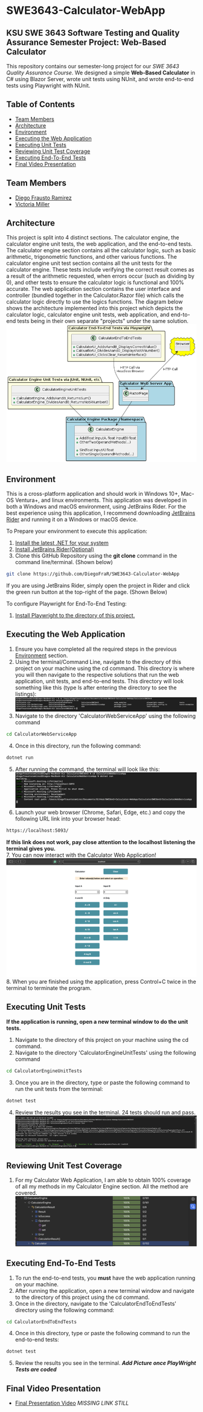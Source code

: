 # SWE3643-Calculator-WebApp
## KSU SWE 3643 Software Testing and Quality Assurance Semester Project: Web-Based Calculator
This repository contains our semester-long project for our *SWE 3643 Quality Assurance Course*.
We designed a simple __Web-Based Calculator__ in C# using Blazor Server, wrote unit tests using NUnit, and wrote end-to-end tests using Playwright with NUnit.
## Table of Contents
- [Team Members](#team-members)
- [Architecture](#architecture)
- [Environment](#environment)
- [Executing the Web Application](#executing-the-web-application)
- [Executing Unit Tests](#executing-unit-tests)
- [Reviewing Unit Test Coverage](#reviewing-unit-test-coverage)
- [Executing End-To-End Tests](#executing-end-to-end-tests)
- [Final Video Presentation](#final-video-presentation)

## Team Members
- [Diego Frausto Ramirez](https://github.com/DiegoFraR)
- [Victoria Miller](https://github.com/vjr98) 

## Architecture
This project is split into 4 distinct sections. The calculator engine, the calculator engine unit tests,
the web application, and the end-to-end tests. 
The calculator engine section contains all the calculator logic, such as basic arithmetic, trigonometric functions, 
and other various functions. The calculator engine unit test section contains all the unit tests for the calculator
engine. These tests include verifying the correct result comes as a result of the arithmetic requested, when errors occur
(such as dividing by 0), and other tests to ensure the calculator logic is functional and 100% accurate. The web application section
contains the user interface and controller (bundled together in the Calculator.Razor file) which calls the calculator logic
directly to use the logics functions. The diagram below shows the architecture implemented into this project which depicts the calculator logic,
calculator engine unit tests, web application, and end-to-end tests being in their own separate "projects" under the same solution. 
![](CalculatorArchitecture.png)
## Environment
This is a cross-platform application and should work in Windows 10+, Mac-OS Ventura+, and linux environments. This application was developed in both a 
Windows and macOS environment, using JetBrains Rider. For the best experience using this application, I recommend downloading
[JetBrains Rider](https://www.jetbrains.com/rider/) and running it on a Windows or macOS device. 

To Prepare your environment to execute this application:
1. [Install the latest .NET for your system](https://dotnet.microsoft.com/en-us/download/dotnet/8.0)
2. [Install JetBrains Rider(Optional)](https://www.jetbrains.com/rider/)
3. Clone this GitHub Repository using the __git clone__ command in the command line/terminal. (Shown below)
````bash
git clone https://github.com/DiegoFraR/SWE3643-Calculator-WebApp
````
If you are using JetBrains Rider, simply open the project in Rider and click the green run button at the top-right of the page. (Shown Below)

To configure Playwright for End-To-End Testing:
1. [Install Playwright to the directory of this project.](https://playwright.dev/docs/intro)

## Executing the Web Application
1. Ensure you have completed all the required steps in the previous [Environment](#environment) section.
2. Using the terminal/Command Line, navigate to the directory of this project on your machine using the cd command. This directory is where you will then 
navigate to the respective solutions that run the web application, unit tests, and end-to-end tests. This directory will look something like this (type ls after entering the directory to see the listings):
![Directory Shown](Navigate-to-Directory-of-Project.png)
3. Navigate to the directory 'CalculatorWebServiceApp' using the following command
```bash
cd CalculatorWebServiceApp
```
4. Once in this directory, run the following command: 
```bash
dotnet run
```
5. After running the command, the terminal will look like this:
![Running Application in Terminal Screen](Running-Application.png)
6. Launch your web browser (Chrome, Safari, Edge, etc.) and copy the following URL link into your browser head:
```bash
https://localhost:5093/
```
__If this link does not work, pay close attention to the localhost listening the terminal gives you.__\
7. You can now interact with the Calculator Web Application!
![Application in Browser](Running-Application-In-Browser.png)
8. When you are finished using the application, press Control+C twice in the terminal to terminate the program.

## Executing Unit Tests
__If the application is running, open a new terminal window to do the unit tests.__
1. Navigate to the directory of this project on your machine using the cd command.
2. Navigate to the directory 'CalculatorEngineUnitTests' using the following command
```bash 
cd CalculatorEngineUnitTests
```
3. Once you are in the directory, type or paste the following command to run the unit tests from the terminal:
```bash
dotnet test 
```
4. Review the results you see in the terminal. 24 tests should run and pass. 
![Unit Tests Ran in Terminal](Unit-Tests-Ran-In-Terminal.png)
## Reviewing Unit Test Coverage
1. For my Calculator Web Application, I am able to obtain 100% coverage of all my methods in my Calculator Engine section. All the method are covered.
   ![Calculator Unit Coverage](Unit-Test-Coverage.png)
## Executing End-To-End Tests
1. To run the end-to-end tests, you __must__ have the web application running on your machine. 
2. After running the application, open a new terminal window and navigate to the directory of this project using the cd command.
3. Once in the directory, navigate to the 'CalculatorEndToEndTests' directory using the following command:
```bash
cd CalculatorEndToEndTests
 ```
4. Once in this directory, type or paste the following command to run the end-to-end tests:
```bash
dotnet test
```
5. Review the results you see in the terminal.
*__Add Picture once PlayWright Tests are coded__*
## Final Video Presentation
- [Final Presentation Video]() *MISSING LINK STILL* 

